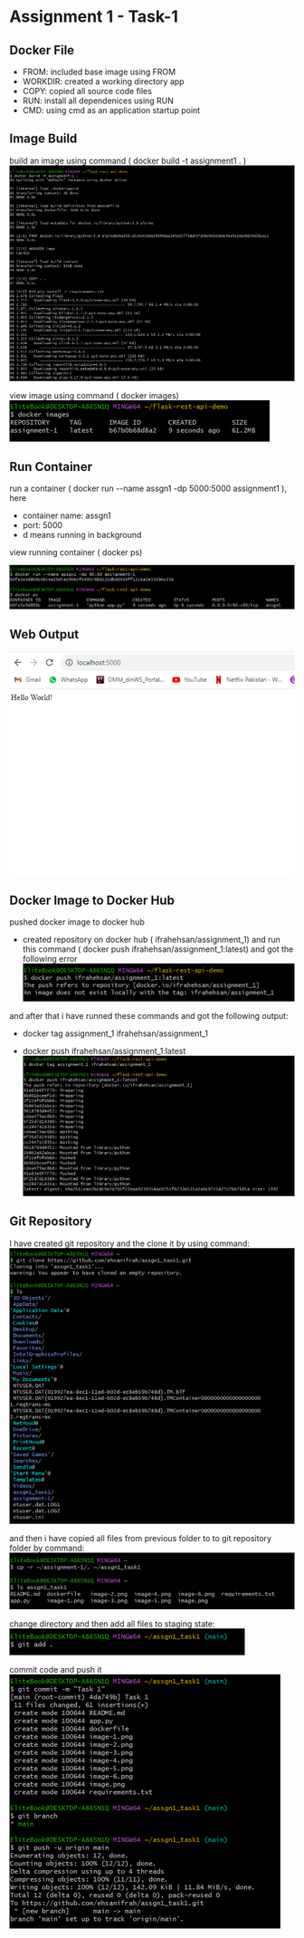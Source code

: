 # Assignment 1 - Task-1

## Docker File
- FROM: included base image using FROM
- WORKDIR: created a working directory app
- COPY: copied all source code files
- RUN: install all dependenices using RUN
- CMD: using cmd as an application startup point

## Image Build
build an image using command ( docker build -t assignment1 . )
![image build command and output](image.png)

view image using command ( docker images)
![docker images](image-2.png)

## Run Container
run a container ( docker run --name assgn1 -dp 5000:5000 assignment1 ), here

- container name: assgn1
- port: 5000
- d means running in background

view running container ( docker ps)

![run and view container](image-3.png)

## Web Output
![Output](image-4.png)


## Docker Image to Docker Hub
pushed docker image to docker hub
- created repository on docker hub  ( ifrahehsan/assignment_1) and run this command ( docker push ifrahehsan/assignment_1:latest) and got the following error
![error image](image-5.png)

and after that i have runned these commands and got the following output:

- docker tag assignment_1 ifrahehsan/assignment_1 

- docker push ifrahehsan/assignment_1:latest
![docker image to docker hub](image-6.png)

## Git Repository
I have created git repository and the clone it by using command:
![git clone](image-7.png)

and then i have copied all files from previous folder to to git repository folder by command:
![copy command](image-8.png)

change directory and then add all files to staging state:
![git add command](image-9.png)

commit code and push it
![git commit push command](image-10.png)